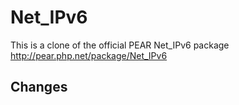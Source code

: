 # Net_IPv6

This is a clone of the official PEAR Net_IPv6 package http://pear.php.net/package/Net_IPv6

## Changes
